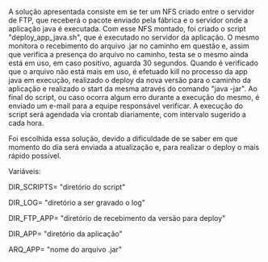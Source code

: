 

A solução apresentada consiste em se ter um NFS criado entre o servidor de FTP, que receberá o pacote enviado pela fábrica e o servidor onde a aplicação java é executada. Com esse NFS montado, foi criado o script "deploy_app_java.sh", que é executado no servidor da aplicação. O mesmo monitora o recebimento do arquivo .jar no caminho em questão e, assim que verifica a presença do arquivo no caminho, testa se o mesmo ainda está em uso, em caso positivo, aguarda 30 segundos. Quando é verificado que o arquivo não está mais em uso, é efetuado kill no processo da app java em execução, realizado o deploy da nova versão para o caminho da aplicação e realizado o start da mesma através do comando "java -jar". Ao final do script, ou caso ocorra algum erro durante a execução do mesmo, é enviado um e-mail para a equipe responsável verificar. A execução do script será agendada via crontab diariamente, com intervalo sugerido a cada hora.

Foi escolhida essa solução, devido a dificuldade de se saber em que momento do dia será enviada a atualização e, para realizar o deploy o mais rápido possível.


Variáveis:

DIR_SCRIPTS= "diretório do script"

DIR_LOG= "diretório a ser gravado o  log"

DIR_FTP_APP= "diretório de recebimento da versão para deploy"

DIR_APP= "diretório da aplicação"

ARQ_APP= "nome do arquivo .jar"

